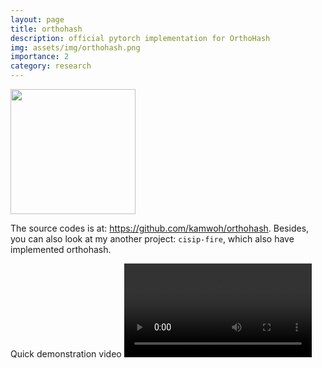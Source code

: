 ```yaml
---
layout: page
title: orthohash
description: official pytorch implementation for OrthoHash
img: assets/img/orthohash.png
importance: 2
category: research
---
```


<img width=200px src="/assets/img/orthohash_animation.gif">

The source codes is at: <a href="https://github.com/kamwoh/orthohash">https://github.com/kamwoh/orthohash</a>. Besides, you can also look at my another project: `cisip-fire`, which also have implemented orthohash.

Quick demonstration video
<video controls>
    <source src="https://user-images.githubusercontent.com/23725126/136496588-a79646ee-6d91-4c6b-a8cf-957e3b4bd175.mp4" type="video/mp4">
</video> 